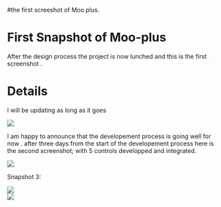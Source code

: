 #the first screeshot of Moo plus.

# First Snapshot of Moo-plus #

After the design process the project is now lunched and this is the first screenshot .


# Details #

I will be updating as long as it goes<br />



<img src='http://lh3.ggpht.com/_fFQl_ef5IGI/S7JPjIQs2fI/AAAAAAAAAEs/MetmaH2MfT4/s800/Sans%20titre-1.jpg' />


I am happy to announce that the developement process is going well for now .
after three days from the start of the developement process here is the second screenshot; with 5 controls developped and integrated.<br />

<img src='http://lh6.ggpht.com/_fFQl_ef5IGI/S7VE6DagnYI/AAAAAAAAAFs/X4B1u-wl9oI/s800/screenshot2.png' />

Snapshot 3:

<img src='http://lh4.ggpht.com/_fFQl_ef5IGI/S7n2TxR_Z3I/AAAAAAAAAF0/_ELBbedeCzY/s800/snapshot3.png' />

<br />
<img src='http://lh5.ggpht.com/_fFQl_ef5IGI/S7uK0eYA0ZI/AAAAAAAAAF8/lZ1sVbKQ1yI/s800/snapshot3.png' />